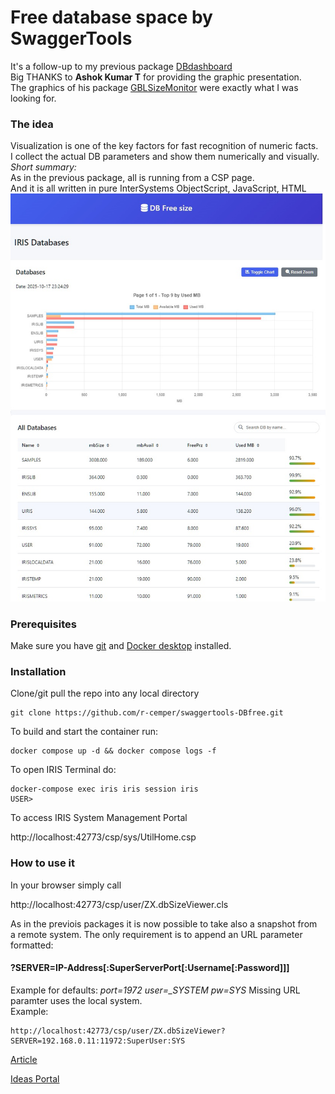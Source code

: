 # Free database space by SwaggerTools  
It's a follow-up to my previous package  [DBdashboard](https://github.com/r-cemper/DBdashboard)    
Big THANKS to __Ashok Kumar T__ for providing the graphic presentation.   
The graphics of his package [GBLSizeMonitor](https://openexchange.intersystems.com/package/GBLSizeMonitor) were exactly what I was looking for.   

### The idea   
Visualization is one of the key factors for fast recognition of numeric facts.   
I collect the actual DB parameters and show them numerically and visually.    
_Short summary:_    
As in the previous package, all is running from a CSP page.   
And it is all written in pure InterSystems ObjectScript, JavaScript, HTML       
<img src="https://github.com/r-cemper/swaggertools-DBfree/blob/master/final.jpg" width=600>  
### Prerequisites
Make sure you have [git](https://git-scm.com/book/en/v2/Getting-Started-Installing-Git) and [Docker desktop](https://www.docker.com/products/docker-desktop) installed.
### Installation
Clone/git pull the repo into any local directory
```
git clone https://github.com/r-cemper/swaggertools-DBfree.git
```
To build and start the container run:
```
docker compose up -d && docker compose logs -f
```
To open IRIS Terminal do:
```
docker-compose exec iris iris session iris
USER>
```
To access IRIS System Management Portal  

http://localhost:42773/csp/sys/UtilHome.csp  

### How to use it
In your browser simply call   

http://localhost:42773/csp/user/ZX.dbSizeViewer.cls   

As in the previois packages it is now possible to take also a snapshot from    
a remote system. The only requirement is to append an URL parameter formatted:   
#### ?SERVER=IP-Address[:SuperServerPort[:Username[:Password]]]
Example for defaults: _port=1972 user=\_SYSTEM pw=SYS_
Missing URL paramter uses the local system.    
Example:
```
http://localhost:42773/csp/user/ZX.dbSizeViewer?SERVER=192.168.0.11:11972:SuperUser:SYS
```
[Article](https://community.intersystems.com/post/dashboard-database-free-space)    

[Ideas Portal](https://ideas.intersystems.com/ideas/DPI-I-799)   

